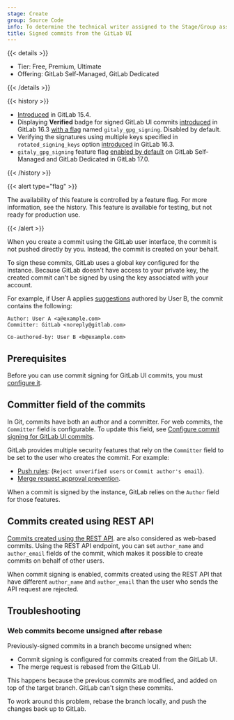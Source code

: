 ```yaml
---
stage: Create
group: Source Code
info: To determine the technical writer assigned to the Stage/Group associated with this page, see https://handbook.gitlab.com/handbook/product/ux/technical-writing/#assignments
title: Signed commits from the GitLab UI
---
```


{{< details >}}

- Tier: Free, Premium, Ultimate
- Offering: GitLab Self-Managed, GitLab Dedicated

{{< /details >}}

{{< history >}}

- [Introduced](https://gitlab.com/gitlab-org/gitlab/-/issues/19185) in GitLab 15.4.
- Displaying **Verified** badge for signed GitLab UI commits [introduced](https://gitlab.com/gitlab-org/gitlab/-/merge_requests/124218) in GitLab 16.3 [with a flag](../../../../administration/feature_flags.md) named `gitaly_gpg_signing`. Disabled by default.
- Verifying the signatures using multiple keys specified in `rotated_signing_keys` option [introduced](https://gitlab.com/gitlab-org/gitaly/-/merge_requests/6163) in GitLab 16.3.
- `gitaly_gpg_signing` feature flag [enabled by default](https://gitlab.com/gitlab-org/gitaly/-/merge_requests/6876) on GitLab Self-Managed and GitLab Dedicated in GitLab 17.0.

{{< /history >}}

{{< alert type="flag" >}}

The availability of this feature is controlled by a feature flag.
For more information, see the history.
This feature is available for testing, but not ready for production use.

{{< /alert >}}

When you create a commit using the GitLab user interface, the commit is not pushed directly by you.
Instead, the commit is created on your behalf.

To sign these commits, GitLab uses a global key configured for the instance.
Because GitLab doesn't have access to your private key, the created commit can't be signed by using
the key associated with your account.

For example, if User A applies [suggestions](../../merge_requests/reviews/suggestions.md)
authored by User B, the commit contains the following:

```plaintext
Author: User A <a@example.com>
Committer: GitLab <noreply@gitlab.com>

Co-authored-by: User B <b@example.com>
```

## Prerequisites

Before you can use commit signing for GitLab UI commits, you must
[configure it](../../../../administration/gitaly/configure_gitaly.md#configure-commit-signing-for-gitlab-ui-commits).

## Committer field of the commits

In Git, commits have both an author and a committer.
For web commits, the `Committer` field is configurable. To update this field, see
[Configure commit signing for GitLab UI commits](../../../../administration/gitaly/configure_gitaly.md#configure-commit-signing-for-gitlab-ui-commits).

GitLab provides multiple security features that rely on the `Committer` field to be set to the user who creates the commit.
For example:

- [Push rules](../push_rules.md): (`Reject unverified users` or `Commit author's email`).
- [Merge request approval prevention](../../merge_requests/approvals/settings.md#prevent-approvals-by-users-who-add-commits).

When a commit is signed by the instance, GitLab relies on the `Author` field for those features.

## Commits created using REST API

[Commits created using the REST API](../../../../api/commits.md#create-a-commit-with-multiple-files-and-actions).
are also considered as web-based commits.
Using the REST API endpoint, you can set `author_name` and `author_email` fields of the commit,
which makes it possible to create commits on behalf of other users.

When commit signing is enabled, commits created using the REST API that have different `author_name`
and `author_email` than the user who sends the API request are rejected.

## Troubleshooting

### Web commits become unsigned after rebase

Previously-signed commits in a branch become unsigned when:

- Commit signing is configured for commits created from the GitLab UI.
- The merge request is rebased from the GitLab UI.

This happens because the previous commits are modified, and added on top of the target branch. GitLab
can't sign these commits.

To work around this problem, rebase the branch locally, and push the changes back up to GitLab.
